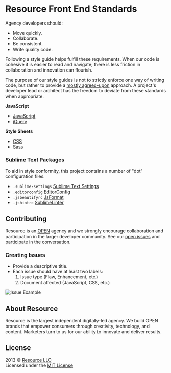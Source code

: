 # Resource Front End Standards

Agency developers should:  
- Move quickly.  
- Collaborate.  
- Be consistent.  
- Write quality code.  

Following a style guide helps fulfill these requirements. When our code is cohesive it is easier to read and navigate; there is less friction in collaboration and innovation can flourish.

The purpose of our style guides is not to strictly enforce one way of writing code, but rather to provide a [mostly agreed-upon](https://github.com/resource/Front-End-Standards/issues?direction=desc&labels=&page=1&sort=updated&state=closed) approach. A project's developer lead or architect has the freedom to deviate from these standards when appropriate.

__JavaScript__  

- [JavaScript](https://github.com/resource/Front-End-Standards/blob/master/JavaScript/JavaScript.md)
- [jQuery](https://github.com/resource/Front-End-Standards/blob/master/JavaScript/jQuery.md)

__Style Sheets__  

- [CSS](https://github.com/resource/Front-End-Standards/blob/master/Stylesheets/CSS.md)
- [Sass](https://github.com/resource/Front-End-Standards/blob/master/Stylesheets/Sass.md)


### Sublime Text Packages
To aid in style conformity, this project contains a number of "dot" configuration files.

- `.sublime-settings` [Sublime Text Settings](http://www.sublimetext.com/)
- `.editorconfig` [EditorConfig](https://sublime.wbond.net/packages/EditorConfig)
- `.jsbeautifyrc` [JsFormat](https://sublime.wbond.net/packages/JsFormat)
- `.jshintrc` [SublimeLinter](https://sublime.wbond.net/packages/SublimeLinter)


## Contributing
Resource is an [OPEN](http://www.resource.com/o-p-e-n/) agency and we strongly encourage collaboration and participation in the larger developer community. See our [open issues](https://github.com/resource/Front-End-Standards/issues?direction=desc&sort=updated&state=open) and participate in the conversation.

### Creating Issues

- Provide a descriptive title.
- Each issue should have at least two labels: 
  1. Issue type (Flaw, Enhancement, etc.)
  1. Document affected (JavaScript, CSS, etc.) 

![Issue Example](http://i.imgur.com/RSkIWwT.png)

## About Resource
Resource is the largest independent digitally-led agency. We build OPEN brands that empower consumers through creativity, technology, and content. Marketers turn to us for our ability to innovate and deliver results.


## License
2013 © [Resource LLC](http://resource.com)  
Licensed under the [MIT License](https://github.com/resource/Front-End-Standards/blob/master/LICENSE.md)
